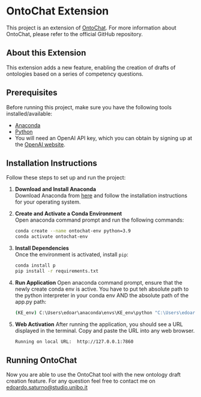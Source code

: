 # OntoChat Extension

This project is an extension of [OntoChat](https://github.com/King-s-Knowledge-Graph-Lab/OntoChat). For more information about OntoChat, please refer to the official GitHub repository.

## About this Extension

This extension adds a new feature, enabling the creation of drafts of ontologies based on a series of competency questions.

## Prerequisites

Before running this project, make sure you have the following tools installed/available:
- [Anaconda](https://www.anaconda.com/products/distribution)
- [Python](https://www.python.org/downloads/)
- You will need an OpenAI API key, which you can obtain by signing up at the [OpenAI website](https://platform.openai.com/signup).

## Installation Instructions

Follow these steps to set up and run the project:

1. **Download and Install Anaconda**  
   Download Anaconda from [here](https://www.anaconda.com/products/distribution) and follow the installation instructions for your operating system.

2. **Create and Activate a Conda Environment**  
   Open anaconda command prompt and run the following commands:
   ```bash
   conda create --name ontochat-env python=3.9
   conda activate ontochat-env

3. **Install Dependencies**  
   Once the environment is activated, install `pip`:
   
   ```bash
   conda install p
   pip install -r requirements.txt

4. **Run Application**
   Open anaconda command prompt, ensure that the newly create conda env is active. You have to put teh absolute path to the python interpreter in your conda env AND the absolute path of the app.py path:
   
   ```bash
   (KE_env) C:\Users\edoar\anaconda\envs\KE_env\python "C:\Users\edoar\OneDrive\Desktop\Ontochat\app.py"
   
5. **Web Activation**
   After running the application, you should see a URL displayed in the terminal. Copy and paste the URL into any web browser.
   ```bash
   Running on local URL:  http://127.0.0.1:7860

## Running OntoChat
Now you are able to use the OntoChat tool with the new ontology draft creation feature. For any question feel free to contact me on edoardo.saturno@studio.unibo.it



